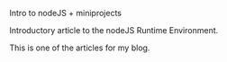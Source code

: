 Intro to nodeJS + miniprojects

Introductory article to the nodeJS Runtime Environment.

This is one of the articles for my blog.
